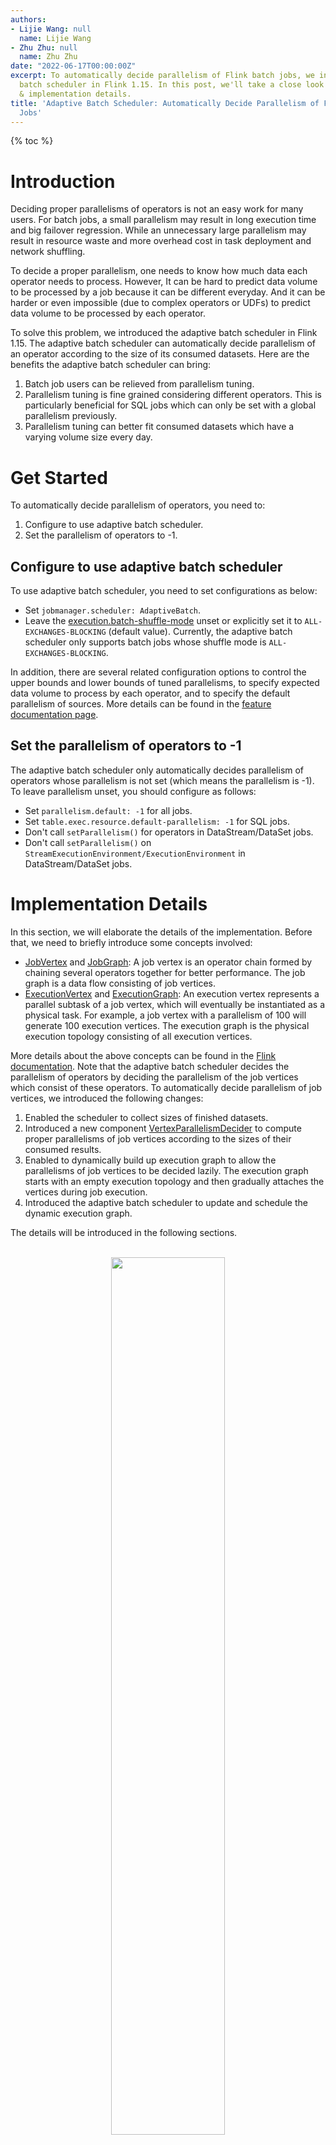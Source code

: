 ```yaml
---
authors:
- Lijie Wang: null
  name: Lijie Wang
- Zhu Zhu: null
  name: Zhu Zhu
date: "2022-06-17T00:00:00Z"
excerpt: To automatically decide parallelism of Flink batch jobs, we introduced adaptive
  batch scheduler in Flink 1.15. In this post, we'll take a close look at the design
  & implementation details.
title: 'Adaptive Batch Scheduler: Automatically Decide Parallelism of Flink Batch
  Jobs'
---
```


{% toc %}

# Introduction

Deciding proper parallelisms of operators is not an easy work for many users. For batch jobs, a small parallelism may result in long execution time and big failover regression. While an unnecessary large parallelism may result in resource waste and more overhead cost in task deployment and network shuffling. 

To decide a proper parallelism, one needs to know how much data each operator needs to process. However, It can be hard to predict data volume to be processed by a job because it can be different everyday. And it can be harder or even impossible (due to complex operators or UDFs) to predict data volume to be processed by each operator.

To solve this problem, we introduced the adaptive batch scheduler in Flink 1.15. The adaptive batch scheduler can automatically decide parallelism of an operator according to the size of its consumed datasets. Here are the benefits the adaptive batch scheduler can bring:

1. Batch job users can be relieved from parallelism tuning.
2. Parallelism tuning is fine grained considering different operators. This is particularly beneficial for SQL jobs which can only be set with a global parallelism previously.
3. Parallelism tuning can better fit consumed datasets which have a varying volume size every day.

# Get Started

To automatically decide parallelism of operators, you need to:

1. Configure to use adaptive batch scheduler.
2. Set the parallelism of operators to -1.


## Configure to use adaptive batch scheduler

To use adaptive batch scheduler, you need to set configurations as below:

- Set `jobmanager.scheduler: AdaptiveBatch`.
- Leave the [execution.batch-shuffle-mode]({{site.DOCS_BASE_URL}}flink-docs-release-1.15/docs/deployment/config/#execution-batch-shuffle-mode) unset or explicitly set it to `ALL-EXCHANGES-BLOCKING` (default value). Currently, the adaptive batch scheduler only supports batch jobs whose shuffle mode is `ALL-EXCHANGES-BLOCKING`.

In addition, there are several related configuration options to control the upper bounds and lower bounds of tuned parallelisms, to specify expected data volume to process by each operator, and to specify the default parallelism of sources. More details can be found in the [feature documentation page]({{site.DOCS_BASE_URL}}flink-docs-release-1.15/docs/deployment/elastic_scaling/#configure-to-use-adaptive-batch-scheduler).

## Set the parallelism of operators to -1

The adaptive batch scheduler only automatically decides parallelism of operators whose parallelism is not set (which means the parallelism is -1). To leave parallelism unset, you should configure as follows:

- Set `parallelism.default: -1` for all jobs.
- Set `table.exec.resource.default-parallelism: -1` for SQL jobs.
- Don't call `setParallelism()` for operators in DataStream/DataSet jobs.
- Don't call `setParallelism()` on `StreamExecutionEnvironment/ExecutionEnvironment` in DataStream/DataSet jobs.


# Implementation Details

In this section, we will elaborate the details of the implementation. Before that, we need to briefly introduce some concepts involved:

- [JobVertex](https://github.com/apache/flink/blob/release-1.15/flink-runtime/src/main/java/org/apache/flink/runtime/jobgraph/JobVertex.java) and [JobGraph](https://github.com/apache/flink/blob/release-1.15/flink-runtime/src/main/java/org/apache/flink/runtime/jobgraph/JobGraph.java): A job vertex is an operator chain formed by chaining several operators together for better performance. The job graph is a data flow consisting of job vertices.
- [ExecutionVertex](https://github.com/apache/flink/blob/release-1.15/flink-runtime/src/main/java/org/apache/flink/runtime/executiongraph/ExecutionVertex.java) and [ExecutionGraph](https://github.com/apache/flink/blob/release-1.15/flink-runtime/src/main/java/org/apache/flink/runtime/executiongraph/ExecutionGraph.java): An execution vertex represents a parallel subtask of a job vertex, which will eventually be instantiated as a physical task. For example, a job vertex with a parallelism of 100 will generate 100 execution vertices. The execution graph is the physical execution topology consisting of all execution vertices.

More details about the above concepts can be found in the [Flink documentation](https://nightlies.apache.org/flink/flink-docs-release-1.15/docs/internals/job_scheduling/#jobmanager-data-structures). Note that the adaptive batch scheduler decides the parallelism of operators by deciding the parallelism of the job vertices which consist of these operators. To automatically decide parallelism of job vertices, we introduced the following changes:

1. Enabled the scheduler to collect sizes of finished datasets.
2. Introduced a new component [VertexParallelismDecider](https://github.com/apache/flink/blob/release-1.15/flink-runtime/src/main/java/org/apache/flink/runtime/scheduler/adaptivebatch/VertexParallelismDecider.java) to compute proper parallelisms of job vertices according to the sizes of their consumed results.
3. Enabled to dynamically build up execution graph to allow the parallelisms of job vertices to be decided lazily. The execution graph starts with an empty execution topology and then gradually attaches the vertices during job execution.
4. Introduced the adaptive batch scheduler to update and schedule the dynamic execution graph.

The details will be introduced in the following sections.

<center>
<br/>
<img src="{{site.baseurl}}/img/blog/2022-06-17-adaptive-batch-scheduler/1-overall-structure.png" width="60%"/>
<br/>
Fig. 1 - The overall structure of automatically deciding parallelism
</center>

<br/>

## Collect sizes of consumed datasets

The adaptive batch scheduler decides the parallelism of vertices by the size of input results, so the scheduler needs to know the sizes of result partitions produced by tasks. We introduced a numBytesProduced counter to record the size of each produced result partition, the accumulated result of the counter will be sent to the scheduler when tasks finish. 

## Decide proper parallelisms of job vertices

We introduced a new component [VertexParallelismDecider](https://github.com/apache/flink/blob/release-1.15/flink-runtime/src/main/java/org/apache/flink/runtime/scheduler/adaptivebatch/VertexParallelismDecider.java) to compute proper parallelisms of job vertices according to the sizes of their consumed results. The computation algorithm is as follows:

Suppose

- ***V*** is the bytes of data the user expects to be processed by each task.
- ***totalBytes<sub>non-broadcast</sub>*** is the sum of the non-broadcast result sizes consumed by this job vertex.
- ***totalBytes<sub>broadcast</sub>*** is the sum of the broadcast result sizes consumed by this job vertex.
- ***maxBroadcastRatio*** is the maximum ratio of broadcast bytes that affects the parallelism calculation.
- ***normalize(***x***)*** is a function that round ***x*** to the closest power of 2.

then the parallelism of this job vertex ***P*** will be:
<center>
<img src="{{site.baseurl}}/img/blog/2022-06-17-adaptive-batch-scheduler/parallelism-formula.png" width="60%"/>
</center>

Note that we introduced two special treatment in the above formula :

- [Limit the maximum ratio of broadcast bytes](#limit-the-maximum-ratio-of-broadcast-bytes)
- [Normalize the parallelism to the closest power of 2](#normalize-the-parallelism-to-the-closest-power-of-2)

However, the above formula cannot be used to decide the parallelism of the source vertices, because the source vertices have no input. To solve it, we introduced the configuration option `jobmanager.adaptive-batch-scheduler.default-source-parallelism` to allow users to manually configure the parallelism of source vertices. Note that not all data sources need this option, because some data sources can automatically infer parallelism (For example, HiveTableSource, see [HiveParallelismInference](https://github.com/apache/flink/blob/release-1.15/flink-connectors/flink-connector-hive/src/main/java/org/apache/flink/connectors/hive/HiveParallelismInference.java) for more detail). For these sources, it is recommended to decide parallelism by themselves.

### Limit the maximum ratio of broadcast bytes
As you can see, we limit the maximum ratio of broadcast bytes that affects the parallelism calculation to ***maxBroadcastRatio***. That is, the non-broadcast bytes processed by each task is at least ***(1-maxBroadcastRatio) * V***. If not so，when the total broadcast bytes is close to ***V***, even if the total non-broadcast bytes is very small, it may cause a large parallelism, which is unnecessary and may lead to resource waste and large task deployment overhead.

Generally, the broadcast dataset is usually relatively small against the other co-processed datasets, so we set the maximum ratio to 0.5 by default. The value is hard coded in the first version, and we may make it configurable later.


### Normalize the parallelism to the closest power of 2
The normalize is to avoid introducing data skew. To better understand this section, we suggest you read the [Flexible subpartition mapping](#flexible-subpartition-mapping) section first.

Taking Fig. 4 (b) as example, A1/A2 produces 4 subpartitions, and the decided parallelism of B is 3. In this case, B1 will consume 1 subpartition, B2 will consume 1 subpartition, and B3 will consume 2 subpartitions. We assume that subpartitions have the same amount of data, which means B3 will consume twice the data of other tasks, data skew is introduced due to the subpartition mapping.

To solve this problem, we need to make the subpartitions evenly consumed by downstream tasks, which means the number of subpartitions should be a multiple of the number of downstream tasks. For simplicity, we require the user-specified max parallelism to be 2<sup>N</sup>, and then adjust the calculated parallelism to a closest 2<sup>M</sup> (M <= N), so that we can guarantee that subpartitions will be evenly consumed by downstream tasks.

Note that this is a temporary solution, the ultimate solution would be the [Auto-rebalancing of workloads](#auto-rebalancing-of-workloads), which may come soon.

## Build up execution graph dynamically
Before the adaptive batch scheduler was introduced to Flink, the execution graph was fully built in a static way before starting scheduling. To allow parallelisms of job vertices to be decided lazily, the execution graph must be able to be built up dynamically.

### Create execution vertices and execution edges lazily
A dynamic execution graph means that a Flink job starts with an empty execution topology, and then gradually attaches vertices during job execution, as shown in Fig. 2.

The execution topology consists of execution vertices and execution edges. The execution vertices will be created and attached to the execution topology only when:

- The parallelism of the corresponding job vertex is decided.
- All upstream execution vertices are already attached.

The parallelism of the job vertex needs to be decided first so that Flink knows how many execution vertices should be created. Upstream execution vertices need to be attached first so that Flink can connect the newly created execution vertices to the upstream vertices with execution edges. 

<center>
<br/>
<img src="{{site.baseurl}}/img/blog/2022-06-17-adaptive-batch-scheduler/2-dynamic-graph.png" width="90%"/>
<br/>
Fig. 2 - Build up execution graph dynamically
</center>

<br/>

### Flexible subpartition mapping
Before the adaptive batch scheduler was introduced to Flink, when deploying a task, Flink needed to know the parallelism of its consumer job vertex. This is because consumer vertex parallelism is used to decide the number of subpartitions produced by each upstream task. The reason behind that is, for one result partition, different subpartitions serve different consumer execution vertices. More specifically, one consumer execution vertex only consumes data from subpartition with the same index. 

Taking Fig. 3 as example, parallelism of the consumer B is 2, so the result partition produced by A1/A2 should contain 2 subpartitions, the subpartition with index 0 serves B1, and the subpartition with index 1 serves B2.

<center>
<br/>
<img src="{{site.baseurl}}/img/blog/2022-06-17-adaptive-batch-scheduler/3-static-graph-subpartition-mapping.png" width="30%"/>
<br/>
Fig. 3 - How subpartitions serve consumer execution vertices with static execution graph
</center>

<br/>

But obviously, this doesn't work for dynamic graphs, because when a job vertex is deployed, the parallelism of its consumer job vertices may not have been decided yet. To enable Flink to work in this case, we need a way to allow a job vertex to run without knowing the parallelism of its consumer job vertices. 

To achieve this goal, we can set the number of subpartitions to be the max parallelism of the consumer job vertex. Then when the consumer execution vertices are deployed, they should be assigned with a subpartition range to consume. Suppose N is the number of consumer execution vertices and P is the number of subpartitions. For the kth consumer execution vertex, the consumed subpartition range should be:

<center>
<img src="{{site.baseurl}}/img/blog/2022-06-17-adaptive-batch-scheduler/range-formula.png" width="55%"/>
</center>

Taking Fig. 4 as example, the max parallelism of B is 4, so A1/A2 have 4 subpartitions. And then if the decided parallelism of B is 2, then the subpartitions mapping will be Fig. 4 (a), if the decided parallelism of B is 3, then the subpartitions mapping will be  Fig. 4 (b).

<center>
<br/>
<img src="{{site.baseurl}}/img/blog/2022-06-17-adaptive-batch-scheduler/4-dynamic-graph-subpartition-mapping.png" width="75%"/>
<br/>
Fig. 4 - How subpartitions serve consumer execution vertices with dynamic graph
</center>

<br/>

## Update and schedule the dynamic execution graph
The adaptive batch scheduler scheduling is similar to the default scheduler, the only difference is that an empty dynamic execution graph will be generated initially and vertices will be attached later. Before handling any scheduling event, the scheduler will try deciding the parallelisms of job vertices, and then initialize them to generate execution vertices, connecting execution edges, and update the execution graph.

The scheduler will try to decide the parallelism of all job vertices before handling each scheduling event, and the parallelism decision will be made for each job vertex in topological order:

- For source vertices, the parallelism should have been decided before starting scheduling. 
- For non-source vertices, the parallelism can be decided only when all its consumed results are fully produced.

After deciding the parallelism, the scheduler will try to initialize the job vertices in topological order. A job vertex that can be initialized should meet the following conditions:

- The parallelism of the job vertex has been decided and the job vertex has not been initialized yet.
- All upstream job vertices have been initialized.

# Future improvement

## Auto-rebalancing of workloads

When running batch jobs, data skew may occur (a task needs to process much larger data than other tasks), which leads to long-tail tasks and further slows down the finish of jobs. Users usually hope that the system can automatically solve this problem. 
One typical data skew case is that some subpartitions have a significantly larger amount of data than others. This case can be solved by finer grained subpartitions and auto-rebalancing of workload. The work of the adaptive batch scheduler can be considered as the first step towards it, because the requirements of auto-rebalancing are similar to adaptive batch scheduler, they both need the support of dynamic graphs and the collection of result partitions size.
Based on the implementation of adaptive batch scheduler, we can solve the above problem by increasing max parallelism (for finer grained subpartitions) and simply changing the subpartition range division algorithm (for auto-rebalancing). In the current design, the subpartition range is divided according to the number of subpartitions, we can change it to divide according to the amount of data in subpartitions, so that the amount of data within each subpartition range can be approximately the same. In this way, workloads of downstream tasks can be balanced.

<center>
<br/>
<img src="{{site.baseurl}}/img/blog/2022-06-17-adaptive-batch-scheduler/5-auto-rebalance.png" width="75%"/>
<br/>
Fig. 5 - Auto-rebalance with finer grained subpartitions
</center>